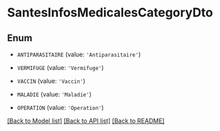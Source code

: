 # SantesInfosMedicalesCategoryDto


## Enum

* `ANTIPARASITAIRE` (value: `'Antiparasitaire'`)

* `VERMIFUGE` (value: `'Vermifuge'`)

* `VACCIN` (value: `'Vaccin'`)

* `MALADIE` (value: `'Maladie'`)

* `OPERATION` (value: `'Operation'`)

[[Back to Model list]](../README.md#documentation-for-models) [[Back to API list]](../README.md#documentation-for-api-endpoints) [[Back to README]](../README.md)


